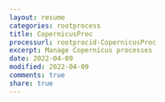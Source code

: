 ```yaml
---
layout: resume
categories: rootprocess
title: CopernicusProc
processurl: rootprocid-CopernicusProc
excerpt: Manage Copernicus processes
date: 2022-04-09
modified: 2022-04-09
comments: true
share: true
---
```


